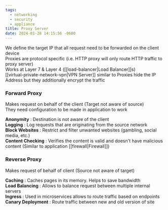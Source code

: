 ```yaml
---
tags:
  - networking
  - security
  - appliance
title: Proxy Server
date: 2024-01-28 14:15:56 -0600
---
```


We define the target IP that all request need to be forwarded on the client device  
Proxies are protocol specific (i.e. HTTP proxy will only route HTTP traffic to proxy server)  
Works at Layer 7 & Layer 4 ([[load-balancer|Load Balancer]]s)  
[[virtual-private-network-vpn|VPN Server]] similar to Proxies hide the IP Address but they additionally encrypt the traffic

### Forward Proxy
Makes request on behalf of the client (Target not aware of source)  
They need configuration to be made in application to work  

**Anonymity** : Destination is not aware of the client  
**Logging** : Log requests that are originating from the source network  
**Block Websites** : Restrict and filter unwanted websites (gambling, social media, etc.)  
**Content Checking** : Verifies the content is valid and doesn't have malicious content (Similar to application [[firewall|Firewall]])

### Reverse Proxy
Makes request of behalf of client (Source not aware of target)

**Caching** : Caches pages in its memory. Helps to save bandwidth  
**Load Balancing** : Allows to balance request between multiple internal servers  
**Ingress** : Used in microservices allows to route traffic based on endpoints  
**Canary Deployment** : Route traffic between new and old version of site
